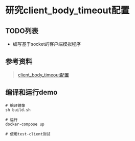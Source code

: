 # 研究client_body_timeout配置

## TODO列表

* 编写基于socket的客户端模拟程序

## 参考资料

> [client_body_timeout配置](https://nginx.org/en/docs/http/ngx_http_core_module.html#client_body_timeout)

## 编译和运行demo

```
# 编译镜像
sh build.sh

# 运行
docker-compose up

# 使用test-client测试
```